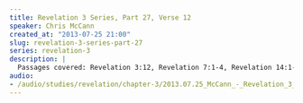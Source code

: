 ```yaml
--- 
title: Revelation 3 Series, Part 27, Verse 12
speaker: Chris McCann
created_at: "2013-07-25 21:00"
slug: revelation-3-series-part-27
series: revelation-3
description: |
  Passages covered: Revelation 3:12, Revelation 7:1-4, Revelation 14:1-3, Hebrews 11:13-16, Hebrews 12:18-22, Revelation 21:1-2,9-10, Psalm 102:16.
audio: 
- /audio/studies/revelation/chapter-3/2013.07.25_McCann_-_Revelation_3_Series_Part_27.yaml
---
```

